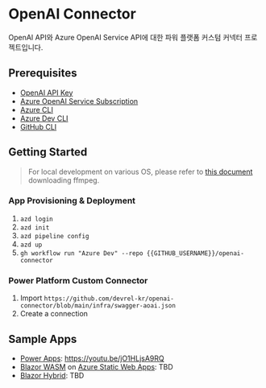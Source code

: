 # OpenAI Connector

OpenAI API와 Azure OpenAI Service API에 대한 파워 플랫폼 커스텀 커넥터 프로젝트입니다.


## Prerequisites

* [OpenAI API Key](https://platform.openai.com/account/api-keys)
* [Azure OpenAI Service Subscription](https://aka.ms/oai/access)
* [Azure CLI](https://learn.microsoft.com/cli/azure/what-is-azure-cli?WT.mc_id=dotnet-91706-juyoo)
* [Azure Dev CLI](https://learn.microsoft.com/azure/developer/azure-developer-cli/overview?WT.mc_id=dotnet-91706-juyoo)
* [GitHub CLI](https://cli.github.com)


## Getting Started

> For local development on various OS, please refer to [this document](./tools/README.md) downloading ffmpeg.

### App Provisioning & Deployment

1. `azd login`
1. `azd init`
1. `azd pipeline config`
1. `azd up`
1. `gh workflow run "Azure Dev" --repo {{GITHUB_USERNAME}}/openai-connector`


### Power Platform Custom Connector

1. Import `https://github.com/devrel-kr/openai-connector/blob/main/infra/swagger-aoai.json`
1. Create a connection


## Sample Apps

- [Power Apps](https://learn.microsoft.com/power-apps/powerapps-overview?WT.mc_id=dotnet-91706-juyoo): https://youtu.be/jO1HLjsA9RQ
- [Blazor WASM](https://learn.microsoft.com/aspnet/core/blazor/hosting-models?WT.mc_id=dotnet-91706-juyoo#blazor-webassembly) on [Azure Static Web Apps](https://learn.microsoft.com/azure/static-web-apps/overview?WT.mc_id=dotnet-91706-juyoo): TBD
- [Blazor Hybrid](https://learn.microsoft.com/aspnet/core/blazor/hybrid/?WT.mc_id=dotnet-91706-juyoo): TBD
